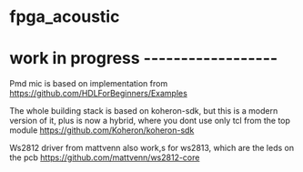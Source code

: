 # fpga_acoustic

# work in progress ------------------  
Pmd mic is based on implementation from
https://github.com/HDLForBeginners/Examples

The whole building stack is based on koheron-sdk, but this is a modern version of it, plus is now a hybrid, where you dont use only tcl from the top module
https://github.com/Koheron/koheron-sdk


Ws2812 driver from mattvenn also work,s for ws2813, which are the leds on the pcb
https://github.com/mattvenn/ws2812-core